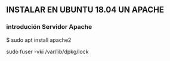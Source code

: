 ## INSTALAR EN UBUNTU 18.04 UN APACHE

### introdución Servidor Apache


$ sudo apt install apache2

sudo fuser -vki /var/lib/dpkg/lock
